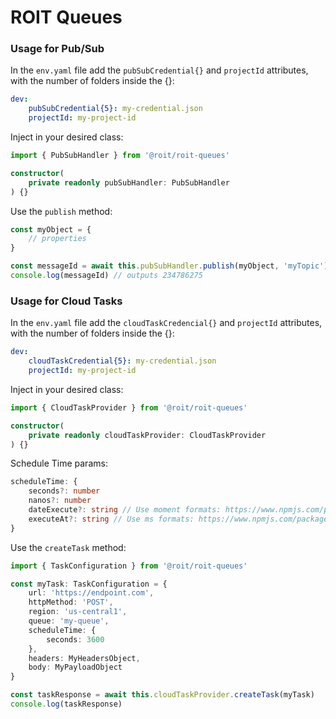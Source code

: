# ROIT Queues

### Usage for Pub/Sub

In the `env.yaml` file add the `pubSubCredential{}` and `projectId` attributes, with the number of folders inside the {}:

```yaml
dev:
    pubSubCredential{5}: my-credential.json
    projectId: my-project-id
```

Inject in your desired class:
```typescript
import { PubSubHandler } from '@roit/roit-queues'

constructor( 
    private readonly pubSubHandler: PubSubHandler
) {}
```

Use the `publish` method:
```typescript
const myObject = {
    // properties
}

const messageId = await this.pubSubHandler.publish(myObject, 'myTopic')
console.log(messageId) // outputs 234786275
```

### Usage for Cloud Tasks

In the `env.yaml` file add the `cloudTaskCredencial{}` and `projectId` attributes, with the number of folders inside the {}:

```yaml
dev:
    cloudTaskCredential{5}: my-credential.json
    projectId: my-project-id
```

Inject in your desired class:
```typescript
import { CloudTaskProvider } from '@roit/roit-queues'

constructor( 
    private readonly cloudTaskProvider: CloudTaskProvider
) {}
```

Schedule Time params:
```typescript
scheduleTime: {
    seconds?: number
    nanos?: number
    dateExecute?: string // Use moment formats: https://www.npmjs.com/package/moment
    executeAt?: string // Use ms formats: https://www.npmjs.com/package/ms
}
```


Use the `createTask` method:
```typescript
import { TaskConfiguration } from '@roit/roit-queues'

const myTask: TaskConfiguration = {
    url: 'https://endpoint.com',
    httpMethod: 'POST',
    region: 'us-central1',
    queue: 'my-queue',
    scheduleTime: {
        seconds: 3600   
    },
    headers: MyHeadersObject,
    body: MyPayloadObject
}

const taskResponse = await this.cloudTaskProvider.createTask(myTask)
console.log(taskResponse)
```
